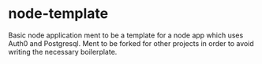 # node-template

Basic node application ment to be a template for a node app which uses Auth0 and Postgresql. Ment to be forked for other projects in order to avoid writing the necessary boilerplate.
